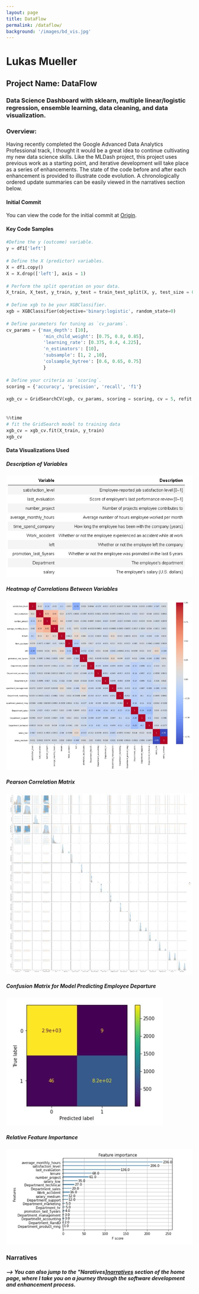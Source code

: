 ```yaml
---
layout: page
title: DataFlow
permalink: /dataflow/
background: '/images/bd_vis.jpg'
---
```

# Lukas Mueller

## Project Name: DataFlow

### Data Science Dashboard with sklearn, multiple linear/logistic regression, ensemble learning, data cleaning, and data visualization.

### Overview:
Having recently completed the Google Advanced Data Analytics Professional track, I thought it would be a great idea to continue cultivating my new data science skills.
Like the MLDash project, this project uses previous work as a starting point, and iterative development will take place as a series of enhancements. The state of the code 
before and after each enhancement is provided to illustrate code evolution. A chronologically ordered update summaries can be easily viewed in the narratives section below.

#### Initial Commit
You can view the code for the initial commit at [Origin][1-origin].

#### Key Code Samples
```python
#Define the y (outcome) variable.
y = df1['left']

# Define the X (predictor) variables.
X = df1.copy()
X = X.drop(['left'], axis = 1)

# Perform the split operation on your data.
X_train, X_test, y_train, y_test = train_test_split(X, y, test_size = 0.25, random_state = 0)

# Define xgb to be your XGBClassifier.
xgb = XGBClassifier(objective='binary:logistic', random_state=0)

# Define parameters for tuning as `cv_params`.
cv_params = {'max_depth': [10],
              'min_child_weight': [0.75, 0.8, 0.85],
              'learning_rate': [0.375, 0.4, 4.225],
              'n_estimators': [10],
              'subsample': [1, 2 ,10],
              'colsample_bytree': [0.6, 0.65, 0.75]
              }

# Define your criteria as `scoring`.
scoring = {'accuracy', 'precision', 'recall', 'f1'}

xgb_cv = GridSearchCV(xgb, cv_params, scoring = scoring, cv = 5, refit = 'f1', n_jobs = -1, verbose=True)


%%time
# fit the GridSearch model to training data
xgb_cv = xgb_cv.fit(X_train, y_train)
xgb_cv
```
#### Data Visualizations Used
##### Description of Variables
![Description of Variables](/images/gada_variables.jpg "Description of Variables")
##### Heatmap of Correlations Between Variables
![Heatmap](/images/gada_heatmap.jpg "Heatmap of Correlations Between Variables")

##### Pearson Correlation Matrix
![Correlation Matrix](/images/gada_corr_matrix.jpg "Pearson Correlation Matrix")

##### Confusion Matrix for Model Predicting Employee Departure
![Confusion Matrix](/images/gada_conf_matrix.jpg "Confusion Matrix for prediction of employee leaving company")

##### Relative Feature Importance
![Feature Importance](/images/gada_feat_imp.jpg "Relative Feature Importance")


[1-origin]: https://github.com/lumutek/lumutek.github.io/tree/main/DataFlow/1-Origin


### Narratives
##### --> You can also jump to the "Naratives][narratives] section of the home page, where I take you on a journey through the software development and enhancement process.

[narratives]: https://lumutek.github.io/capstone/narratives/2023/09/12/Origin.markdown
